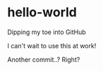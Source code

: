 # hello-world
Dipping my toe into GitHub

I can't wait to use this at work!

Another commit..? Right?
